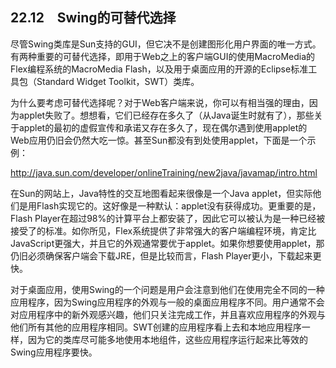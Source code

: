 ## 22.12　Swing的可替代选择

尽管Swing类库是Sun支持的GUI，但它决不是创建图形化用户界面的唯一方式。有两种重要的可替代选择，即用于Web之上的客户端GUI的使用MacroMedia的Flex编程系统的MacroMedia Flash，以及用于桌面应用的开源的Eclipse标准工具包（Standard Widget Toolkit，SWT）类库。

为什么要考虑可替代选择呢？对于Web客户端来说，你可以有相当强的理由，因为applet失败了。想想看，它们已经存在多久了（从Java诞生时就有了），那些关于applet的最初的虚假宣传和承诺又存在多久了，现在偶尔遇到使用applet的Web应用仍旧会仍然大吃一惊。甚至Sun都没有到处使用applet，下面是一个示例：

http://java.sun.com/developer/onlineTraining/new2java/javamap/intro.html

在Sun的网站上，Java特性的交互地图看起来很像是一个Java applet，但实际他们是用Flash实现它的。这好像是一种默认：applet没有获得成功。更重要的是，Flash Player在超过98%的计算平台上都安装了，因此它可以被认为是一种已经被接受了的标准。如你所见，Flex系统提供了非常强大的客户端编程环境，肯定比JavaScript更强大，并且它的外观通常要优于applet。如果你想要使用applet，那仍旧必须确保客户端会下载JRE，但是比较而言，Flash Player更小，下载起来更快。

对于桌面应用，使用Swing的一个问题是用户会注意到他们在使用完全不同的一种应用程序，因为Swing应用程序的外观与一般的桌面应用程序不同。用户通常不会对应用程序中的新外观感兴趣，他们只关注完成工作，并且喜欢应用程序的外观与他们所有其他的应用程序相同。SWT创建的应用程序看上去和本地应用程序一样，因为它的类库尽可能多地使用本地组件，这些应用程序运行起来比等效的Swing应用程序要快。